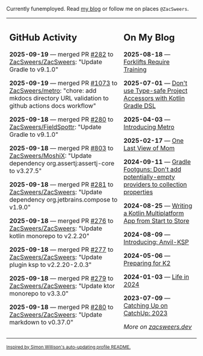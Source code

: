 Currently funemployed. Read [my blog](https://zacsweers.dev/) or follow me on places `@ZacSweers`.

<table><tr><td valign="top" width="60%">

## GitHub Activity
<!-- githubActivity starts -->
**2025-09-19** — merged PR [#282](https://github.com/ZacSweers/ZacSweers/pull/282) to [ZacSweers/ZacSweers](https://github.com/ZacSweers/ZacSweers): "Update Gradle to v9.1.0"

**2025-09-19** — merged PR [#1073](https://github.com/ZacSweers/metro/pull/1073) to [ZacSweers/metro](https://github.com/ZacSweers/metro): "chore: add mkdocs directory URL validation to github actions docs workflow"

**2025-09-18** — merged PR [#280](https://github.com/ZacSweers/FieldSpottr/pull/280) to [ZacSweers/FieldSpottr](https://github.com/ZacSweers/FieldSpottr): "Update Gradle to v9.1.0"

**2025-09-18** — merged PR [#803](https://github.com/ZacSweers/MoshiX/pull/803) to [ZacSweers/MoshiX](https://github.com/ZacSweers/MoshiX): "Update dependency org.assertj:assertj-core to v3.27.5"

**2025-09-18** — merged PR [#281](https://github.com/ZacSweers/ZacSweers/pull/281) to [ZacSweers/ZacSweers](https://github.com/ZacSweers/ZacSweers): "Update dependency org.jetbrains.compose to v1.9.0"

**2025-09-18** — merged PR [#276](https://github.com/ZacSweers/ZacSweers/pull/276) to [ZacSweers/ZacSweers](https://github.com/ZacSweers/ZacSweers): "Update kotlin monorepo to v2.2.20"

**2025-09-18** — merged PR [#277](https://github.com/ZacSweers/ZacSweers/pull/277) to [ZacSweers/ZacSweers](https://github.com/ZacSweers/ZacSweers): "Update plugin ksp to v2.2.20-2.0.3"

**2025-09-18** — merged PR [#279](https://github.com/ZacSweers/ZacSweers/pull/279) to [ZacSweers/ZacSweers](https://github.com/ZacSweers/ZacSweers): "Update ktor monorepo to v3.3.0"

**2025-09-18** — merged PR [#280](https://github.com/ZacSweers/ZacSweers/pull/280) to [ZacSweers/ZacSweers](https://github.com/ZacSweers/ZacSweers): "Update markdown to v0.37.0"
<!-- githubActivity ends -->
</td><td valign="top" width="40%">

## On My Blog
<!-- blog starts -->
**2025-08-18** — [Forklifts Require Training](https://www.zacsweers.dev/forklifts-require-training/)

**2025-07-01** — [Don't use Type-safe Project Accessors with Kotlin Gradle DSL](https://www.zacsweers.dev/dont-use-type-safe-project-accessors-with-kotlin-gradle-dsl/)

**2025-04-03** — [Introducing Metro](https://www.zacsweers.dev/introducing-metro/)

**2025-02-17** — [One Last View of Mom](https://www.zacsweers.dev/one-last-view-of-mom/)

**2024-09-11** — [Gradle Footguns: Don't add potentially-empty providers to collection properties](https://www.zacsweers.dev/gradle-footgun-adding-empty-providers-to-collection-properties/)

**2024-08-25** — [Writing a Kotlin Multiplatform App from Start to Store](https://www.zacsweers.dev/writing-a-kotlin-multiplatform-app-from-start-to-store/)

**2024-08-09** — [Introducing: Anvil-KSP](https://www.zacsweers.dev/introducing-anvil-ksp/)

**2024-05-06** — [Preparing for K2](https://www.zacsweers.dev/preparing-for-k2/)

**2024-01-03** — [Life in 2024](https://www.zacsweers.dev/life-in-2024/)

**2023-07-09** — [Catching Up on CatchUp: 2023](https://www.zacsweers.dev/catching-up-on-catchup-2023/)
<!-- blog ends -->
_More on [zacsweers.dev](https://zacsweers.dev/)_
</td></tr></table>

<sub><a href="https://simonwillison.net/2020/Jul/10/self-updating-profile-readme/">Inspired by Simon Willison's auto-updating profile README.</a></sub>